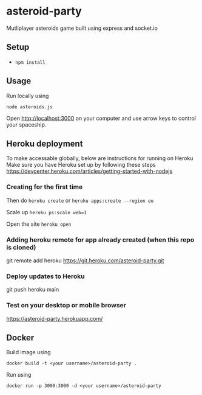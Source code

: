 # asteroid-party

Mutliplayer asteroids game built using express and socket.io

## Setup

* `npm install`

## Usage

Run locally using 

`node asteroids.js`

Open [http://localhost:3000](http://localhost:3000) on your computer and use arrow keys to control your spaceship.

## Heroku deployment

To make accessable globally, below are instructions for running on Heroku
Make sure you have Heroku set up by following these steps https://devcenter.heroku.com/articles/getting-started-with-nodejs

### Creating for the first time

Then do
`heroku create`
or 
`heroku apps:create --region eu`

Scale up
`heroku ps:scale web=1`

Open the site 
`heroku open`

### Adding heroku remote for app already created (when this repo is cloned)

git remote add heroku https://git.heroku.com/asteroid-party.git

### Deploy updates to Heroku

git push heroku main

### Test on your desktop or mobile browser 

https://asteroid-party.herokuapp.com/

## Docker

Build image using

`docker build -t <your username>/asteroid-party .`

Run using 

`docker run -p 3000:3000 -d <your username>/asteroid-party`


